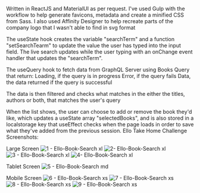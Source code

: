 Written in ReactJS and MaterialUI as per request. I've used Gulp with the workflow to help generate favicons, metadata and create a minified CSS from Sass. I also used Affinity Designer to help recreate parts of the company logo that I wasn't able to find in svg format

The useState hook creates the variable "searchTerm" and a function "setSearchTearm" to update the value the user has typed into the input field. The live search updates while the user typing with an onChange event handler that updates the "searchTerm". 

The useQuery hook to fetch data from GraphQL Server using Books Query that return:
Loading, if the query is in progress
Error, if the query fails
Data, the data returned if the query is successful

The data is then filtered and checks what matches in the either the titles, authors or both, that matches the user's query

When the list shows, the user can choose to add or remove the book they'd like, which updates a useState array "selectedBooks", and is also stored in a localstorage key that useEffect checks when the page loads in order to save what they've added from the previous session.
Ello Take Home Challenge Screenshots:

Large Screen
![1 - Ello-Book-Search xl](https://github.com/markmutai/ello_takehometest/assets/65723770/6be98c0a-cec7-406f-8935-08744e39f6bc)
![2- Ello-Book-Search xl](https://github.com/markmutai/ello_takehometest/assets/65723770/1c4fac12-c7b3-4d2f-a366-4fbc324916e5)
![3 - Ello-Book-Search xl](https://github.com/markmutai/ello_takehometest/assets/65723770/56e3911e-51df-4b7c-9382-ce4db278bbb8)
![4- Ello-Book-Search xl](https://github.com/markmutai/ello_takehometest/assets/65723770/304b926b-1cdc-421e-ba83-26203d01a35d)

Tablet Screen
![5 - Ello-Book-Search md](https://github.com/markmutai/ello_takehometest/assets/65723770/bfac6c0c-5dc6-4a7c-bbec-4def7b7e2017)

Mobile Screen
![6 - Ello-Book-Search xs](https://github.com/markmutai/ello_takehometest/assets/65723770/f8b038c7-5a11-47f0-a040-da7e56d6e113)
![7 - Ello-Book-Search xs](https://github.com/markmutai/ello_takehometest/assets/65723770/3d9cea44-ced9-4862-90cf-9b6fad5893b2)
![8 - Ello-Book-Search xs](https://github.com/markmutai/ello_takehometest/assets/65723770/73cf7367-95ce-4e9e-84ca-61099adab33a)
![9 - Ello-Book-Search xs](https://github.com/markmutai/ello_takehometest/assets/65723770/1f961aee-4dd9-4f38-9d8b-5c10acac891a)
